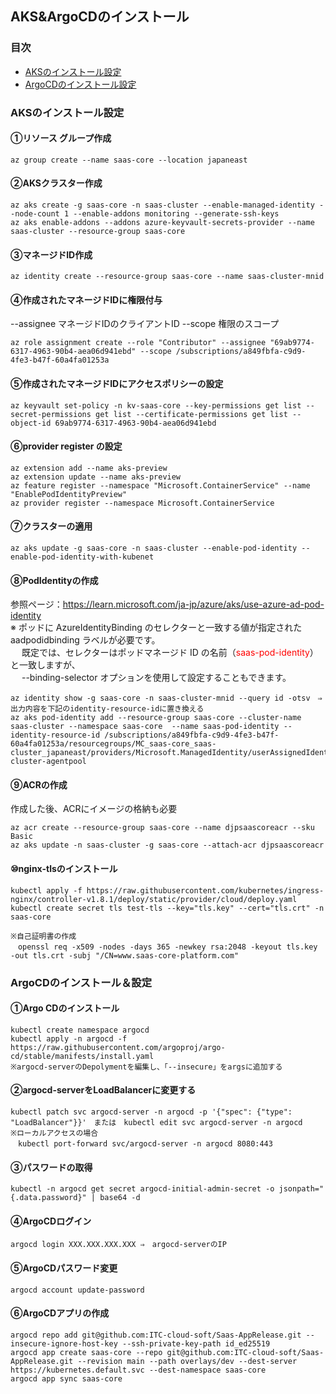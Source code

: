 AKS&ArgoCDのインストール
---
### 目次
- [AKSのインストール設定](#AKSのインストール設定)
- [ArgoCDのインストール設定](#ArgoCDのインストール設定)
### AKSのインストール設定
#### ①リソース グループ作成
```
az group create --name saas-core --location japaneast
```
#### ②AKSクラスター作成
```
az aks create -g saas-core -n saas-cluster --enable-managed-identity --node-count 1 --enable-addons monitoring --generate-ssh-keys
az aks enable-addons --addons azure-keyvault-secrets-provider --name saas-cluster --resource-group saas-core
```
#### ③マネージドID作成
```
az identity create --resource-group saas-core --name saas-cluster-mnid
```
#### ④作成されたマネージドIDに権限付与
--assignee マネージドIDのクライアントID
--scope 権限のスコープ
```
az role assignment create --role "Contributor" --assignee "69ab9774-6317-4963-90b4-aea06d941ebd" --scope /subscriptions/a849fbfa-c9d9-4fe3-b47f-60a4fa01253a
```
#### ⑤作成されたマネージドIDにアクセスポリシーの設定
```
az keyvault set-policy -n kv-saas-core --key-permissions get list --secret-permissions get list --certificate-permissions get list --object-id 69ab9774-6317-4963-90b4-aea06d941ebd
```
#### ⑥provider register の設定
```
az extension add --name aks-preview
az extension update --name aks-preview
az feature register --namespace "Microsoft.ContainerService" --name "EnablePodIdentityPreview"
az provider register --namespace Microsoft.ContainerService
```
#### ⑦クラスターの適用
```
az aks update -g saas-core -n saas-cluster --enable-pod-identity --enable-pod-identity-with-kubenet
```
#### ⑧PodIdentityの作成<br/>
参照ページ：https://learn.microsoft.com/ja-jp/azure/aks/use-azure-ad-pod-identity<br/>
※ ポッドに AzureIdentityBinding のセレクターと一致する値が指定された aadpodidbinding ラベルが必要です。<br/>
　 既定では、セレクターはポッドマネージド ID の名前（<font color="red">saas-pod-identity</font>）と一致しますが、<br/>
　 --binding-selector オプションを使用して設定することもできます。
```
az identity show -g saas-core -n saas-cluster-mnid --query id -otsv　⇒　出力内容を下記のidentity-resource-idに置き換える
az aks pod-identity add --resource-group saas-core --cluster-name saas-cluster --namespace saas-core  --name saas-pod-identity --identity-resource-id /subscriptions/a849fbfa-c9d9-4fe3-b47f-60a4fa01253a/resourcegroups/MC_saas-core_saas-cluster_japaneast/providers/Microsoft.ManagedIdentity/userAssignedIdentities/saas-cluster-agentpool
```
#### ⑨ACRの作成
作成した後、ACRにイメージの格納も必要
```
az acr create --resource-group saas-core --name djpsaascoreacr --sku Basic
az aks update -n saas-cluster -g saas-core --attach-acr djpsaascoreacr
```
#### ⑩nginx-tlsのインストール
```
kubectl apply -f https://raw.githubusercontent.com/kubernetes/ingress-nginx/controller-v1.8.1/deploy/static/provider/cloud/deploy.yaml
kubectl create secret tls test-tls --key="tls.key" --cert="tls.crt" -n saas-core

※自己証明書の作成
　openssl req -x509 -nodes -days 365 -newkey rsa:2048 -keyout tls.key -out tls.crt -subj "/CN=www.saas-core-platform.com"
```
### ArgoCDのインストール＆設定
#### ①Argo CDのインストール
```
kubectl create namespace argocd
kubectl apply -n argocd -f https://raw.githubusercontent.com/argoproj/argo-cd/stable/manifests/install.yaml
※argocd-serverのDepolymentを編集し、「--insecure」をargsに追加する
```
#### ②argocd-serverをLoadBalancerに変更する
```
kubectl patch svc argocd-server -n argocd -p '{"spec": {"type": "LoadBalancer"}}'　または　kubectl edit svc argocd-server -n argocd
※ローカルアクセスの場合
　kubectl port-forward svc/argocd-server -n argocd 8080:443
```
#### ③パスワードの取得
```
kubectl -n argocd get secret argocd-initial-admin-secret -o jsonpath="{.data.password}" | base64 -d
```
#### ④ArgoCDログイン
```
argocd login XXX.XXX.XXX.XXX ⇒　argocd-serverのIP
```
#### ⑤ArgoCDパスワード変更
```
argocd account update-password 
```
#### ⑥ArgoCDアプリの作成
```
argocd repo add git@github.com:ITC-cloud-soft/Saas-AppRelease.git --insecure-ignore-host-key --ssh-private-key-path id_ed25519
argocd app create saas-core --repo git@github.com:ITC-cloud-soft/Saas-AppRelease.git --revision main --path overlays/dev --dest-server https://kubernetes.default.svc --dest-namespace saas-core
argocd app sync saas-core
```

